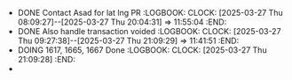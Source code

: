 - DONE Contact Asad for lat lng PR
  :LOGBOOK:
  CLOCK: [2025-03-27 Thu 08:09:27]--[2025-03-27 Thu 20:04:31] =>  11:55:04
  :END:
- DONE Also handle transaction voided
  :LOGBOOK:
  CLOCK: [2025-03-27 Thu 09:27:38]--[2025-03-27 Thu 21:09:29] =>  11:41:51
  :END:
- DOING 1617, 1665, 1667 Done
  :LOGBOOK:
  CLOCK: [2025-03-27 Thu 21:09:28]
  :END:
-